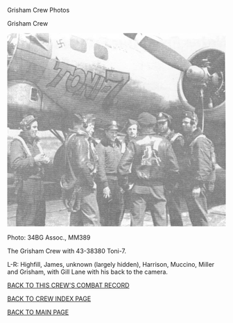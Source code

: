 
Grisham Crew Photos






 




Grisham Crew  
  

![](Grisham.jpg)  

Photo: 34BG Assoc., MM389  

The Grisham Crew with 43-38380 Toni-7.  

L-R: Highfill, James, unknown (largely hidden), Harrison, Muccino, Miller and Grisham, with Gill Lane with his back to the camera.  
  

[BACK TO THIS CREW'S COMBAT RECORD](crews/Grisham.md)  

[BACK TO CREW INDEX PAGE](000crews.md)  

[BACK TO MAIN PAGE](index.html)


